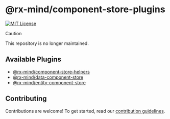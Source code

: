 # @rx-mind/component-store-plugins

[![MIT License](https://img.shields.io/badge/license-MIT-blue.svg)](https://github.com/rx-mind/component-store-plugins/blob/master/LICENSE)

> [!CAUTION]
> This repository is no longer maintained.

## Available Plugins

- [@rx-mind/component-store-helpers](https://github.com/rx-mind/component-store-plugins/tree/master/libs/component-store-helpers#readme)
- [@rx-mind/data-component-store](https://github.com/rx-mind/component-store-plugins/tree/master/libs/data-component-store#readme)
- [@rx-mind/entity-component-store](https://github.com/rx-mind/component-store-plugins/tree/master/libs/entity-component-store#readme)

## Contributing

Contributions are welcome! To get started, read our [contribution guidelines](https://github.com/rx-mind/component-store-plugins/blob/master/CONTRIBUTING.md).
